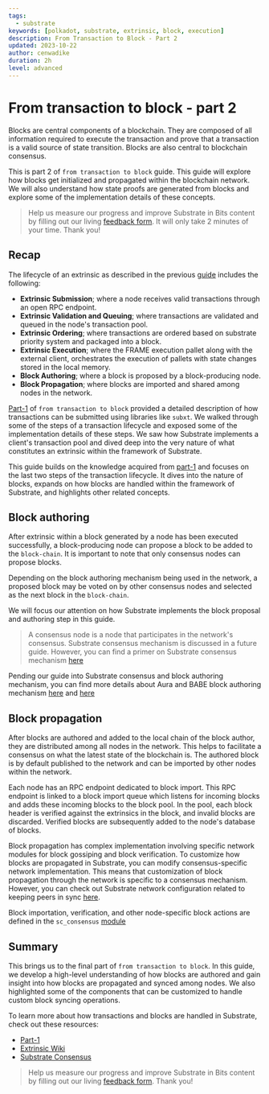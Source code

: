 ```yaml
---
tags:
  - substrate
keywords: [polkadot, substrate, extrinsic, block, execution]
description: From Transaction to Block - Part 2
updated: 2023-10-22
author: cenwadike
duration: 2h
level: advanced
---
```


# From transaction to block - part 2

Blocks are central components of a blockchain. They are composed of all
information required to execute the transaction and prove that a transaction is
a valid source of state transition. Blocks are also central to blockchain
consensus.

This is part 2 of `from transaction to block` guide. This guide will explore
how blocks get initialized and propagated within the blockchain network. We
will also understand how state proofs are generated from blocks and explore
some of the implementation details of these concepts.

>Help us measure our progress and improve Substrate in Bits content by filling
out our living [feedback form](https://airtable.com/shr7CrrZ5zqlhWEUD).
It will only take 2 minutes of your time. Thank you!

## Recap

The lifecycle of an extrinsic as described in the previous [guide](./from-transaction-to-block-part-1.md/#extrinsic-lifecycle)
includes the following:

- **Extrinsic Submission**; where a node receives valid transactions through an
    open RPC endpoint.
- **Extrinsic Validation and Queuing**; where transactions are validated and
    queued in the node's transaction pool.
- **Extrinsic Ordering**; where transactions are ordered based on substrate
    priority system and packaged into a block.
- **Extrinsic Execution**; where the FRAME execution pallet along with the
    external client, orchestrates the execution of pallets with state changes
    stored in the local memory.
- **Block Authoring**; where a block is proposed by a block-producing node.
- **Block Propagation**; where blocks are imported and shared among nodes in
    the network.

[Part-1](./from-transaction-to-block-part-1.md) of `from transaction to block`
provided a detailed description of how transactions can be submitted using
libraries like `subxt`. We walked through some of the steps of a transaction
lifecycle and exposed some of the implementation details of these steps. We saw
how Substrate implements a client's transaction pool and dived deep into the
very nature of what constitutes an extrinsic within the framework of Substrate.

This guide builds on the knowledge acquired from [part-1](./from-transaction-to-block-part-1.md)
and focuses on the last two steps of the transaction lifecycle. It dives into
the nature of blocks, expands on how blocks are handled within the framework of
Substrate, and highlights other related concepts.

## Block authoring

After extrinsic within a block generated by a node has been executed
successfully, a block-producing node can propose a block to be added to the
`block-chain`. It is important to note that only consensus nodes can propose
blocks.

Depending on the block authoring mechanism being used in the network, a
proposed block may be voted on by other consensus nodes and selected as the
next block in the `block-chain`.

We will focus our attention on how Substrate implements the block proposal and
authoring step in this guide.

>A consensus node is a node that participates in the network's consensus.
Substrate consensus mechanism is discussed in a future guide. However, you can
find a primer on Substrate consensus mechanism [here](https://medium.com/coinmonks/a-dive-into-substrates-consensus-mechanism-30366a4a4213)

Pending our guide into Substrate consensus and block authoring mechanism, you
can find more details about Aura and BABE block authoring mechanism
[here](https://paritytech.github.io/polkadot-sdk/master/sc_consensus_aura/index.html)
and [here](https://paritytech.github.io/polkadot-sdk/master/sc_consensus_babe/index.html)

## Block propagation

After blocks are authored and added to the local chain of the block author,
they are distributed among all nodes in the network. This helps to facilitate
a consensus on what the latest state of the blockchain is. The authored block
is by default published to the network and can be imported by other nodes
within the network.

Each node has an RPC endpoint dedicated to block import. This RPC endpoint is
linked to a block import queue which listens for incoming blocks and adds these
incoming blocks to the block pool. In the pool, each block header is verified
against the extrinsics in the block, and invalid blocks are discarded. Verified
blocks are subsequently added to the node's database of blocks.

Block propagation has complex implementation involving specific network modules
for block gossiping and block verification. To customize how blocks are
propagated in Substrate, you can modify consensus-specific network
implementation. This means that customization of block propagation through the
network is specific to a consensus mechanism. However, you can check out
Substrate network configuration related to keeping peers in sync [here](https://paritytech.github.io/polkadot-sdk/master/polkadot_node_network_protocol/request_response/network/index.html).

Block importation, verification, and other node-specific block actions are
defined in the `sc_consensus` [module](https://paritytech.github.io/polkadot-sdk/master/sc_consensus/index.html)

## Summary

This brings us to the final part of `from transaction to block`. In this guide,
we develop a high-level understanding of how blocks are authored and gain
insight into how blocks are propagated and synced among nodes. We also
highlighted some of the components that can be customized to handle custom
block syncing operations.

To learn more about how transactions and blocks are handled in Substrate,
check out these resources:

- [Part-1](./from-transaction-to-block-part-1.md)
- [Extrinsic Wiki](https://wiki.polkadot.network/docs/learn-extrinsics)
- [Substrate Consensus](https://paritytech.github.io/polkadot-sdk/master/sc_consensus/index.html)

>Help us measure our progress and improve Substrate in Bits content by filling
out our living [feedback form](https://airtable.com/shr7CrrZ5zqlhWEUD).
Thank you!
